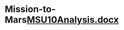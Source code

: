 # Mission-to-Mars[MSU10Analysis.docx](https://github.com/lemleysamantha/Mission-to-Mars/files/9378536/MSU10Analysis.docx)
